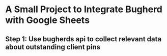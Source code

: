 # A Small Project to Integrate Bugherd with Google Sheets

## Step 1: Use bugherds api to collect relevant data about outstanding client pins
